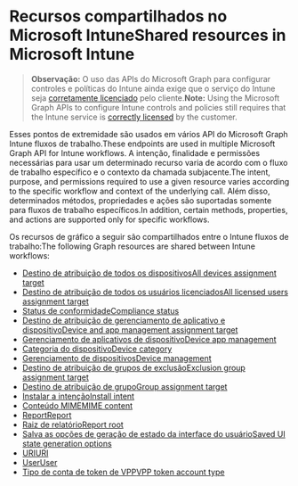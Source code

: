 # <a name="shared-resources-in-microsoft-intune"></a><span data-ttu-id="c68c0-101">Recursos compartilhados no Microsoft Intune</span><span class="sxs-lookup"><span data-stu-id="c68c0-101">Shared resources in Microsoft Intune</span></span>

> <span data-ttu-id="c68c0-102">**Observação:** O uso das APIs do Microsoft Graph para configurar controles e políticas do Intune ainda exige que o serviço do Intune seja [corretamente licenciado](https://www.microsoft.com/en-us/cloud-platform/microsoft-intune-pricing) pelo cliente.</span><span class="sxs-lookup"><span data-stu-id="c68c0-102">**Note:** Using the Microsoft Graph APIs to configure Intune controls and policies still requires that the Intune service is [correctly licensed](https://www.microsoft.com/en-us/cloud-platform/microsoft-intune-pricing) by the customer.</span></span>

<span data-ttu-id="c68c0-103">Esses pontos de extremidade são usados em vários API do Microsoft Graph Intune fluxos de trabalho.</span><span class="sxs-lookup"><span data-stu-id="c68c0-103">These endpoints are used in multiple Microsoft Graph API for Intune workflows.</span></span>  <span data-ttu-id="c68c0-104">A intenção, finalidade e permissões necessárias para usar um determinado recurso varia de acordo com o fluxo de trabalho específico e o contexto da chamada subjacente.</span><span class="sxs-lookup"><span data-stu-id="c68c0-104">The intent, purpose, and permissions required to use a given resource varies according to the specific workflow and context of the underlying call.</span></span>  <span data-ttu-id="c68c0-105">Além disso, determinados métodos, propriedades e ações são suportadas somente para fluxos de trabalho específicos.</span><span class="sxs-lookup"><span data-stu-id="c68c0-105">In addition, certain methods, properties, and actions are supported only for specific workflows.</span></span>

<span data-ttu-id="c68c0-106">Os recursos de gráfico a seguir são compartilhados entre o Intune fluxos de trabalho:</span><span class="sxs-lookup"><span data-stu-id="c68c0-106">The following Graph resources are shared between Intune workflows:</span></span>  

- [<span data-ttu-id="c68c0-107">Destino de atribuição de todos os dispositivos</span><span class="sxs-lookup"><span data-stu-id="c68c0-107">All devices assignment target</span></span>](intune_shared_alldevicesassignmenttarget.md)
- [<span data-ttu-id="c68c0-108">Destino de atribuição de todos os usuários licenciados</span><span class="sxs-lookup"><span data-stu-id="c68c0-108">All licensed users assignment target</span></span>](intune_shared_alllicensedusersassignmenttarget.md)
- [<span data-ttu-id="c68c0-109">Status de conformidade</span><span class="sxs-lookup"><span data-stu-id="c68c0-109">Compliance status</span></span>](intune_shared_compliancestatus.md)
- [<span data-ttu-id="c68c0-110">Destino de atribuição de gerenciamento de aplicativo e dispositivo</span><span class="sxs-lookup"><span data-stu-id="c68c0-110">Device and app management assignment target</span></span>](intune_shared_deviceandappmanagementassignmenttarget.md)
- [<span data-ttu-id="c68c0-111">Gerenciamento de aplicativos de dispositivo</span><span class="sxs-lookup"><span data-stu-id="c68c0-111">Device app management</span></span>](intune_shared_deviceappmanagement.md)
- [<span data-ttu-id="c68c0-112">Categoria do dispositivo</span><span class="sxs-lookup"><span data-stu-id="c68c0-112">Device category</span></span>](intune_shared_devicecategory.md)
- [<span data-ttu-id="c68c0-113">Gerenciamento de dispositivos</span><span class="sxs-lookup"><span data-stu-id="c68c0-113">Device management</span></span>](intune_shared_devicemanagement.md)
- [<span data-ttu-id="c68c0-114">Destino de atribuição de grupos de exclusão</span><span class="sxs-lookup"><span data-stu-id="c68c0-114">Exclusion group assignment target</span></span>](intune_shared_exclusiongroupassignmenttarget.md)
- [<span data-ttu-id="c68c0-115">Destino de atribuição de grupo</span><span class="sxs-lookup"><span data-stu-id="c68c0-115">Group assignment target</span></span>](intune_shared_groupassignmenttarget.md)
- [<span data-ttu-id="c68c0-116">Instalar a intenção</span><span class="sxs-lookup"><span data-stu-id="c68c0-116">Install intent</span></span>](intune_shared_installintent.md)
- [<span data-ttu-id="c68c0-117">Conteúdo MIME</span><span class="sxs-lookup"><span data-stu-id="c68c0-117">MIME content</span></span>](intune_shared_mimecontent.md)
- [<span data-ttu-id="c68c0-118">Report</span><span class="sxs-lookup"><span data-stu-id="c68c0-118">Report</span></span>](intune_shared_report.md)
- [<span data-ttu-id="c68c0-119">Raiz de relatório</span><span class="sxs-lookup"><span data-stu-id="c68c0-119">Report root</span></span>](intune_shared_reportroot.md)
- [<span data-ttu-id="c68c0-120">Salva as opções de geração de estado da interface do usuário</span><span class="sxs-lookup"><span data-stu-id="c68c0-120">Saved UI state generation options</span></span>](intune_shared_saveduistategenerationoptions.md)
- [<span data-ttu-id="c68c0-121">URI</span><span class="sxs-lookup"><span data-stu-id="c68c0-121">URI</span></span>](intune_shared_uri.md)
- [<span data-ttu-id="c68c0-122">User</span><span class="sxs-lookup"><span data-stu-id="c68c0-122">User</span></span>](intune_shared_user.md)
- [<span data-ttu-id="c68c0-123">Tipo de conta de token de VPP</span><span class="sxs-lookup"><span data-stu-id="c68c0-123">VPP token account type</span></span>](intune_shared_vpptokenaccounttype.md)
